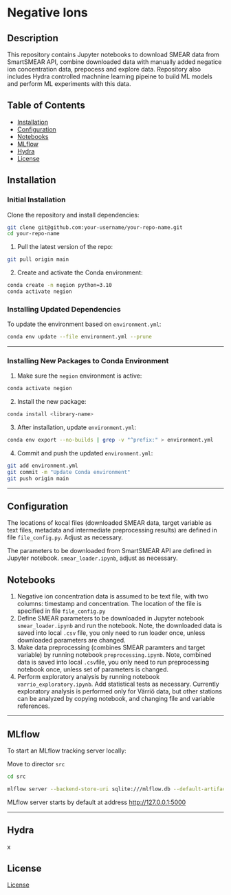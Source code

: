 # **Negative Ions**

## **Description**

This repository contains Jupyter notebooks to download SMEAR data from SmartSMEAR API, combine downloaded data with manually added negatice ion concentration data, prepocess and explore data. Repository also includes Hydra controlled machnine learning pipeine to build ML models and perform ML experiments with this data. 

## **Table of Contents**
- [Installation](#installation)
- [Configuration](#configuration)
- [Notebooks](#notebooks)
- [MLflow](#mlflow)
- [Hydra](#hydra)
- [License](#license)


## **Installation**

### Initial Installation

Clone the repository and install dependencies:

```bash
git clone git@github.com:your-username/your-repo-name.git
cd your-repo-name
```

1. Pull the latest version of the repo:
```bash
git pull origin main
```

2. Create and activate the Conda environment:
```bash
conda create -n negion python=3.10
conda activate negion
```

### Installing Updated Dependencies

To update the environment based on `environment.yml`:

```bash
conda env update --file environment.yml --prune
```

---

### **Installing New Packages to Conda Environment**

1. Make sure the `negion` environment is active:
```bash
conda activate negion
```

2. Install the new package:
```bash
conda install <library-name>
```

3. After installation, update `environment.yml`:
```bash
conda env export --no-builds | grep -v "^prefix:" > environment.yml
```

4. Commit and push the updated `environment.yml`:
```bash
git add environment.yml
git commit -m "Update Conda environment"
git push origin main
```

---


## **Configuration**

The locations of kocal files (downloaded SMEAR data, target variable as text files, metadata and intermediate preprocessing results) are defined in file ```file_config.py```. Adjust as necessary.

The parameters to be downloaded from SmartSMEAR API are defined in Jupyter notebook. ```smear_loader.ipynb```, adjust as necessary.


## **Notebooks**

1. Negative ion concentration data is assumed to be text file, with two columns: timestamp and concentration. The location of the file is specified in file ```file_config.py```
2. Define SMEAR parameters to be downloaded in Jupyter notebook ```smear_loader.ipynb``` and run the notebook. Note, the downloaded data is saved into local ```.csv``` file, you only need to run loader once, unless downloaded parameters are changed.
3. Make data preprocessing (combines SMEAR paramters and target variable) by running notebook ```preprocessing.ipynb```. Note, combined data is saved into local ```.csv```file, you only need to run preprocessing notebook once, unless set of parameters is changed. 
4. Perform exploratory analysis by running notebook ```varrio_exploratory.ipynb```. Add statistical tests as necessary. Currently exploratory analysis is performed only for Värriö data, but other stations can be analyzed by copying notebook, and changing file and variable references. 


---




## **MLflow**

To start an MLflow tracking server locally:

Move to director ```src```
```bash
cd src
```


```bash
mlflow server --backend-store-uri sqlite:///mlflow.db --default-artifact-root ./mlruns
```

MLflow server starts by default at address http://127.0.0.1:5000

---

## **Hydra**

x




## **License**

[License]()
